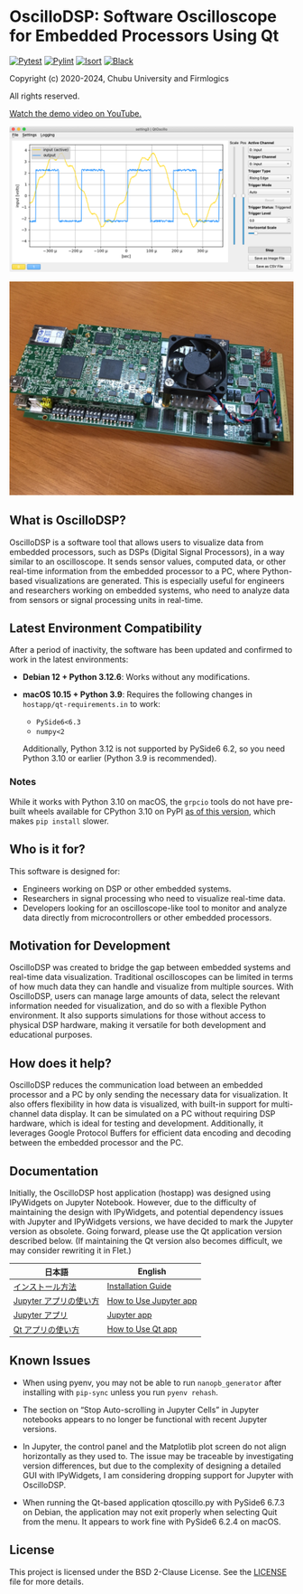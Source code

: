 # OscilloDSP: Software Oscilloscope for Embedded Processors Using Qt

[![Pytest](https://github.com/yokoyama-flogics/oscillodsp/actions/workflows/pytest.yml/badge.svg)](https://github.com/yokoyama-flogics/oscillodsp/actions/workflows/pytest.yml)
[![Pylint](https://github.com/yokoyama-flogics/oscillodsp/actions/workflows/pylint.yml/badge.svg)](https://github.com/yokoyama-flogics/oscillodsp/actions/workflows/pylint.yml)
[![Isort](https://github.com/yokoyama-flogics/oscillodsp/actions/workflows/isort.yml/badge.svg)](https://github.com/yokoyama-flogics/oscillodsp/actions/workflows/isort.yml)
[![Black](https://github.com/yokoyama-flogics/oscillodsp/actions/workflows/black.yml/badge.svg)](https://github.com/yokoyama-flogics/oscillodsp/actions/workflows/black.yml)

Copyright (c) 2020-2024, Chubu University and Firmlogics

All rights reserved.

[Watch the demo video on YouTube.](https://www.youtube.com/watch?v=cJITVeQGVG0)

![PySide 2 app](image/pyside2_app.png)

![TI C6670 DSP EVM](image/ti_c6670_evm.jpg)

## What is OscilloDSP?

OscilloDSP is a software tool that allows users to visualize data from embedded processors, such as DSPs (Digital Signal Processors), in a way similar to an oscilloscope. It sends sensor values, computed data, or other real-time information from the embedded processor to a PC, where Python-based visualizations are generated. This is especially useful for engineers and researchers working on embedded systems, who need to analyze data from sensors or signal processing units in real-time.

## Latest Environment Compatibility

After a period of inactivity, the software has been updated and confirmed to work in the latest environments:

- **Debian 12 + Python 3.12.6**: Works without any modifications.
- **macOS 10.15 + Python 3.9**: Requires the following changes in `hostapp/qt-requirements.in` to work:

  - `PySide6<6.3`
  - `numpy<2`

  Additionally, Python 3.12 is not supported by PySide6 6.2, so you need Python 3.10 or earlier (Python 3.9 is recommended).

### Notes

While it works with Python 3.10 on macOS, the `grpcio` tools do not have pre-built wheels available for CPython 3.10 on PyPI [as of this version](https://pypi.org/project/grpcio/1.66.2/#files), which makes `pip install` slower.

## Who is it for?

This software is designed for:
- Engineers working on DSP or other embedded systems.
- Researchers in signal processing who need to visualize real-time data.
- Developers looking for an oscilloscope-like tool to monitor and analyze data directly from microcontrollers or other embedded processors.

## Motivation for Development

OscilloDSP was created to bridge the gap between embedded systems and real-time data visualization. Traditional oscilloscopes can be limited in terms of how much data they can handle and visualize from multiple sources. With OscilloDSP, users can manage large amounts of data, select the relevant information needed for visualization, and do so with a flexible Python environment. It also supports simulations for those without access to physical DSP hardware, making it versatile for both development and educational purposes.

## How does it help?

OscilloDSP reduces the communication load between an embedded processor and a PC by only sending the necessary data for visualization. It also offers flexibility in how data is visualized, with built-in support for multi-channel data display. It can be simulated on a PC without requiring DSP hardware, which is ideal for testing and development. Additionally, it leverages Google Protocol Buffers for efficient data encoding and decoding between the embedded processor and the PC.

## Documentation

Initially, the OscilloDSP host application (hostapp) was designed using IPyWidgets on Jupyter Notebook. However, due to the difficulty of maintaining the design with IPyWidgets, and potential dependency issues with Jupyter and IPyWidgets versions, we have decided to mark the Jupyter version as obsolete. Going forward, please use the Qt application version described below. (If maintaining the Qt version also becomes difficult, we may consider rewriting it in Flet.)

| 日本語 | English |
|--------|---------|
| [インストール方法](docs/installation.md) | [Installation Guide](docs/installation_en.md) |
| [Jupyter アプリの使い方](docs/usage.md) | [How to Use Jupyter app](docs/usage_en.md) |
| [Jupyter アプリ](hostapp/oscillo.ipynb) | [Jupyter app](hostapp/oscillo_en.ipynb) |
| [Qt アプリの使い方](docs/qtoscillo.md) | [How to Use Qt app](docs/qtoscillo_en.md) |

## Known Issues

- When using pyenv, you may not be able to run `nanopb_generator` after installing with `pip-sync` unless you run `pyenv rehash`.

- The section on “Stop Auto-scrolling in Jupyter Cells” in Jupyter notebooks appears to no longer be functional with recent Jupyter versions.

- In Jupyter, the control panel and the Matplotlib plot screen do not align horizontally as they used to. The issue may be traceable by investigating version differences, but due to the complexity of designing a detailed GUI with IPyWidgets, I am considering dropping support for Jupyter with OscilloDSP.

- When running the Qt-based application qtoscillo.py with PySide6 6.7.3 on Debian, the application may not exit properly when selecting Quit from the menu. It appears to work fine with PySide6 6.2.4 on macOS.

## License

This project is licensed under the BSD 2-Clause License.
See the [LICENSE](LICENSE) file for more details.
